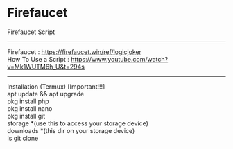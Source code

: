 # Firefaucet
Firefaucet Script
*****
Firefaucet : https://firefaucet.win/ref/logicjoker<br> 
How To Use a Script : https://www.youtube.com/watch?v=Mk1WUTM6h_U&t=294s<br>
*****
Installation (Termux) [Important!!!]<br>
apt update && apt upgrade<br> 
pkg install php<br> 
pkg install nano<br> 
pkg install git<br>
storage *(use this to access your storage device)<br>
downloads *(this dir on your storage device)<br>
ls
git clone 
